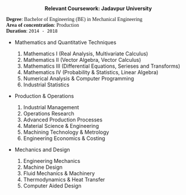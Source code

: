 <p align="center">
<b>Relevant Coursework: Jadavpur University</b><br/>
</p>

<span style="font-family:Garamond;">**Degree**: Bachelor of Engineering (BE) in Mechanical Engineering<br/>**Area of concentration**: Production<br/>**Duration**: `2014 - 2018`<br/></span>


- Mathematics and Quantitative Techniques

  1. Mathematics I (Real Analysis, Multivariate Calculus)
  2. Mathematics II (Vector Algebra, Vector Calculus)
  3. Mathematics III (Differential Equations, Serieses and Transforms)
  4. Mathematics IV (Probability & Statistics, Linear Algebra)
  5. Numerical Analysis & Computer Programming
  6. Industrial Statistics


- Production & Operations

  1. Industrial Management
  2. Operations Research
  3. Advanced Production Processes
  4. Material Science & Engineering
  5. Machining Technology & Metrology
  6. Engineering Economics & Costing


- Mechanics and Design

  1. Engineering Mechanics
  2. Machine Design
  3. Fluid Mechanics & Machinery
  4. Thermodynamics & Heat Transfer
  5. Computer Aided Design


